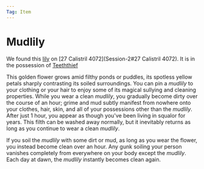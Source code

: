 ```yaml
---
Tag: Item
---
```

# Mudlily
We found this [lily](https://2e.aonprd.com/Equipment.aspx?ID=1506) on [27 Calistril 4072](Session-2#27 Calistril 4072). It is in the possession of [Teeththief](Teeththief)

This golden flower grows amid filthy ponds or puddles, its spotless yellow petals sharply contrasting its soiled surroundings. You can pin a _mudlily_ to your clothing or your hair to enjoy some of its magical sullying and cleaning properties. While you wear a clean _mudlily_, you gradually become dirty over the course of an hour; grime and mud subtly manifest from nowhere onto your clothes, hair, skin, and all of your possessions other than the _mudlily_. After just 1 hour, you appear as though you've been living in squalor for years. This filth can be washed away normally, but it inevitably returns as long as you continue to wear a clean _mudlily_.  
  
If you soil the _mudlily_ with some dirt or mud, as long as you wear the flower, you instead become clean over an hour. Any gunk soiling your person vanishes completely from everywhere on your body except the _mudlily_. Each day at dawn, the _mudlily_ instantly becomes clean again.